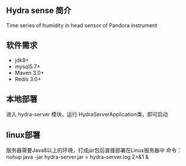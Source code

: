 ## Hydra sense 简介
Time series of humidity in head sensor of Pandora instrument

## 软件需求
* jdk8+
* mysql5.7+
* Maven 3.0+
* Redis 3.0+

## 本地部署
进入 hydra-server 模块，运行 HydraServerApplication类，即可启动

## linux部署
服务器需要Java8以上的环境，打成jar包后直接部署在Linux服务器中
命令：nohup java -jar hydra-server.jar > hydra-server.log 2>&1 &
